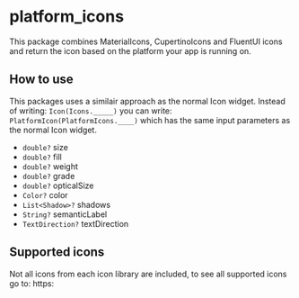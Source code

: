# platform_icons
This package combines MaterialIcons, CupertinoIcons and FluentUI icons and return the icon based on the platform your app is running on.

## How to use
This packages uses a similair approach as the normal Icon widget. Instead of writing: `Icon(Icons._____)` you can write: `PlatformIcon(PlatformIcons.____)` which has the same input parameters as the normal Icon widget.

- `double?` size
- `double?` fill
- `double?` weight
- `double?` grade
- `double?` opticalSize
- `Color?` color
- `List<Shadow>?` shadows
- `String?` semanticLabel
- `TextDirection?` textDirection

## Supported icons
Not all icons from each icon library are included, to see all supported icons go to: https: